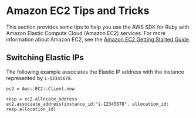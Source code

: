 # Amazon EC2 Tips and Tricks<a name="ec2-tips"></a>

This section provides some tips to help you use the AWS SDK for Ruby with Amazon Elastic Compute Cloud \(Amazon EC2\) services\. For more information about Amazon EC2, see the [Amazon EC2 Getting Started Guide]()\.

## Switching Elastic IPs<a name="aws-ruby-sdk-ec2-tip-switch-elastic-ips"></a>

The following example associates the Elastic IP address with the instance represented by `i-12345678`\.

```
ec2 = Aws::EC2::Client.new

resp = ec2.allocate_address
ec2.associate_address(instance_id:"i-12345678", allocation_id: resp.allocation_id)
```